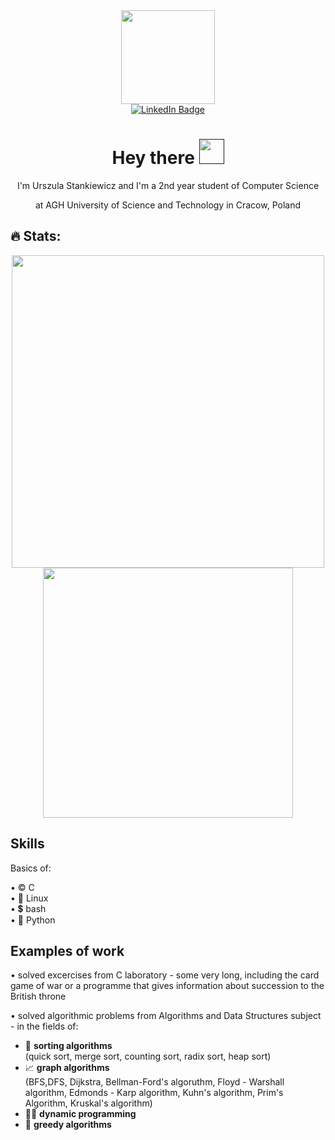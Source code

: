 <html>
<body>

    
<div id="header" align="center">
    <img src="https://media2.giphy.com/media/j0HjChGV0J44KrrlGv/giphy.gif?cid=ecf05e475926kcqh8e72gq73xi51sasun7anpy45c76cw9ib&ep=v1_stickers_search&rid=giphy.gif&ct=s" width="150"/>
</div>

<div id ="badge" align="center">
    <a href="https://www.linkedin.com/in/urszula-stankiewicz-2ba7bb240/">
        <img src="https://img.shields.io/badge/LinkedIn-blue?logo=linkedin&logoColor=white&style=for-the-badge" alt="LinkedIn Badge"/>
    </a>
</div>

<div id ="badge2" align="center">
    <img src="https://komarev.com/ghpvc/?username=ustankie&style=flat-square&color=blue" alt=""/>

    
</div>

<div align="center">
    <h1>
        Hey there 
        <a href=""><img src = "https://media.tenor.com/nebZyl8oN7IAAAAi/wave-hello.gif" width="40px" ></a>
    </h1> 
   
</div>

<div align="center">
    I'm Urszula Stankiewicz and I'm a 2nd year student of Computer Science
    
at AGH University of Science and Technology in Cracow, Poland  
   
</font>

</div>



## 🔥 Stats:
<div align="center">
    <a href="http://github-readme-streak-stats.herokuapp.com/?user=ustankie&theme=calm&hide_border=true" align="center"><img src="http://github-readme-streak-stats.herokuapp.com/?user=ustankie&hide_boarder=true&theme=calm&background=556381" width=500/></a> 
</div>

<div align="center">
   <!-- <a href="https://github-readme-stats.vercel.app/api?username=ustankie&theme=calm_pink&hide_border=true"><img src="https://github-readme-stats.vercel.app/api?username=ustankie&theme=calm_pink&hide_border=true" /></a> -->
    <a href="https://github-readme-stats.vercel.app/api/top-langs/?username=ustankie&layout=compact&theme=calm_pink&hide_border=true"><img src="https://github-readme-stats.vercel.app/api/top-langs/?username=ustankie&layout=compact&theme=calm_pink&hide_border=true&bg_color="#373f51" width=400/></a> 
</div>



</body>
</html>


## Skills

Basics of:
  
•  ©️  C\
•  🐧  Linux\
•  💲  bash \
•  🐍  Python

## Examples of work

• solved excercises from C laboratory - some very long, including the card game of war or a programme that gives information about succession to the British throne

    
    
• solved algorithmic problems from Algorithms and Data Structures subject - in the fields of:
  - 🍡  **sorting algorithms** \
        (quick sort, merge sort, counting sort, radix sort, heap sort)
  - 📈  **graph algorithms** \
        (BFS,DFS, Dijkstra, Bellman-Ford's algoruthm, Floyd - Warshall algorithm, Edmonds - Karp algorithm, Kuhn's algorithm, Prim's Algorithm, Kruskal's algorithm)
  - 🏃‍♂️ **dynamic programming**
  - 🤑  **greedy algorithms**






